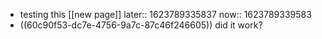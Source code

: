 - testing this [[new page]]
  later:: 1623789335837
  now:: 1623789339583
- ((60c90f53-dc7e-4756-9a7c-87c46f246605)) did it work?